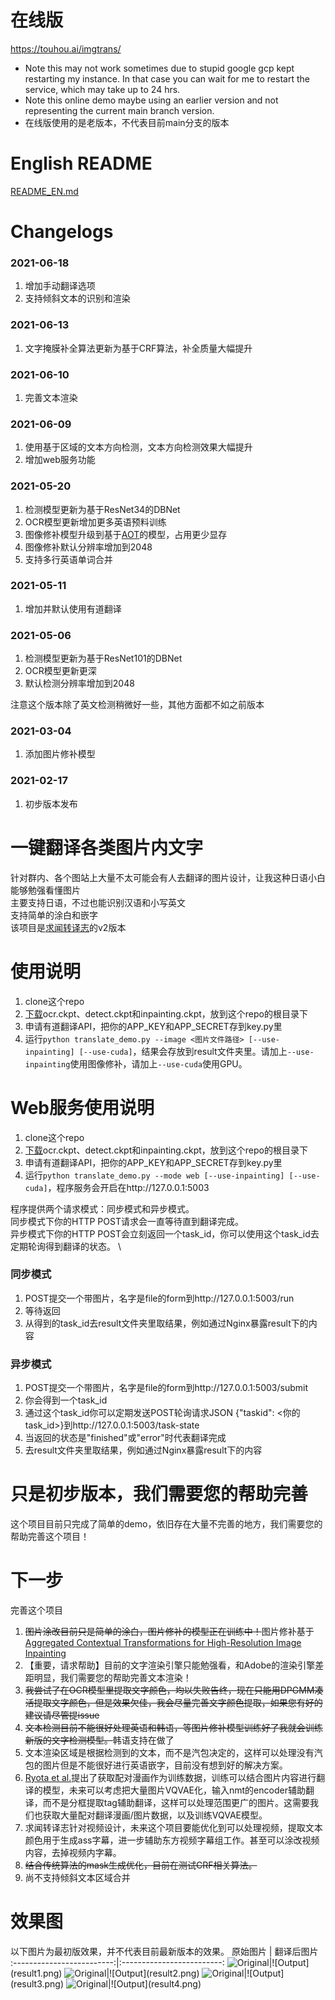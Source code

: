 # 在线版
https://touhou.ai/imgtrans/
* Note this may not work sometimes due to stupid google gcp kept restarting my instance. In that case you can wait for me to restart the service, which may take up to 24 hrs.
* Note this online demo maybe using an earlier version and not representing the current main branch version.
* 在线版使用的是老版本，不代表目前main分支的版本
# English README
[README_EN.md](README_EN.md)
# Changelogs
### 2021-06-18
1. 增加手动翻译选项
2. 支持倾斜文本的识别和渲染
### 2021-06-13
1. 文字掩膜补全算法更新为基于CRF算法，补全质量大幅提升
### 2021-06-10
1. 完善文本渲染
### 2021-06-09
1. 使用基于区域的文本方向检测，文本方向检测效果大幅提升
2. 增加web服务功能
### 2021-05-20
1. 检测模型更新为基于ResNet34的DBNet
2. OCR模型更新增加更多英语预料训练
3. 图像修补模型升级到基于[AOT](https://arxiv.org/abs/2104.01431)的模型，占用更少显存
4. 图像修补默认分辨率增加到2048
5. 支持多行英语单词合并
### 2021-05-11
1. 增加并默认使用有道翻译
### 2021-05-06
1. 检测模型更新为基于ResNet101的DBNet
2. OCR模型更新更深
3. 默认检测分辨率增加到2048

注意这个版本除了英文检测稍微好一些，其他方面都不如之前版本
### 2021-03-04
1. 添加图片修补模型
### 2021-02-17
1. 初步版本发布
# 一键翻译各类图片内文字
针对群内、各个图站上大量不太可能会有人去翻译的图片设计，让我这种日语小白能够勉强看懂图片\
主要支持日语，不过也能识别汉语和小写英文 \
支持简单的涂白和嵌字 \
该项目是[求闻转译志](https://github.com/PatchyVideo/MMDOCR-HighPerformance)的v2版本

# 使用说明
1. clone这个repo
2. [下载](https://github.com/zyddnys/manga-image-translator/releases/tag/alpha-v3.0.0)ocr.ckpt、detect.ckpt和inpainting.ckpt，放到这个repo的根目录下
3. 申请有道翻译API，把你的APP_KEY和APP_SECRET存到key.py里
4. 运行`python translate_demo.py --image <图片文件路径> [--use-inpainting] [--use-cuda]`，结果会存放到result文件夹里。请加上`--use-inpainting`使用图像修补，请加上`--use-cuda`使用GPU。

# Web服务使用说明
1. clone这个repo
2. [下载](https://github.com/zyddnys/manga-image-translator/releases/tag/alpha-v3.0.0)ocr.ckpt、detect.ckpt和inpainting.ckpt，放到这个repo的根目录下
3. 申请有道翻译API，把你的APP_KEY和APP_SECRET存到key.py里
4. 运行`python translate_demo.py --mode web [--use-inpainting] [--use-cuda]`，程序服务会开启在http://127.0.0.1:5003

程序提供两个请求模式：同步模式和异步模式。 \
同步模式下你的HTTP POST请求会一直等待直到翻译完成。 \
异步模式下你的HTTP POST会立刻返回一个task_id，你可以使用这个task_id去定期轮询得到翻译的状态。 \
### 同步模式
1. POST提交一个带图片，名字是file的form到http://127.0.0.1:5003/run
2. 等待返回
3. 从得到的task_id去result文件夹里取结果，例如通过Nginx暴露result下的内容
### 异步模式
1. POST提交一个带图片，名字是file的form到http://127.0.0.1:5003/submit
2. 你会得到一个task_id
3. 通过这个task_id你可以定期发送POST轮询请求JSON {"taskid": <你的task_id>}到http://127.0.0.1:5003/task-state
4. 当返回的状态是"finished"或"error"时代表翻译完成
5. 去result文件夹里取结果，例如通过Nginx暴露result下的内容

# 只是初步版本，我们需要您的帮助完善
这个项目目前只完成了简单的demo，依旧存在大量不完善的地方，我们需要您的帮助完善这个项目！

# 下一步
完善这个项目
1. <s>图片涂改目前只是简单的涂白，图片修补的模型正在训练中！</s>图片修补基于[Aggregated Contextual Transformations for High-Resolution Image Inpainting](https://arxiv.org/abs/2104.01431)
2. 【重要，请求帮助】目前的文字渲染引擎只能勉强看，和Adobe的渲染引擎差距明显，我们需要您的帮助完善文本渲染！
3. <s>我尝试了在OCR模型里提取文字颜色，均以失败告终，现在只能用DPGMM凑活提取文字颜色，但是效果欠佳，我会尽量完善文字颜色提取，如果您有好的建议请尽管提issue</s>
4. <s>文本检测目前不能很好处理英语和韩语，等图片修补模型训练好了我就会训练新版的文字检测模型。</s>韩语支持在做了
5. 文本渲染区域是根据检测到的文本，而不是汽包决定的，这样可以处理没有汽包的图片但是不能很好进行英语嵌字，目前没有想到好的解决方案。
6. [Ryota et al.](https://arxiv.org/abs/2012.14271)提出了获取配对漫画作为训练数据，训练可以结合图片内容进行翻译的模型，未来可以考虑把大量图片VQVAE化，输入nmt的encoder辅助翻译，而不是分框提取tag辅助翻译，这样可以处理范围更广的图片。这需要我们也获取大量配对翻译漫画/图片数据，以及训练VQVAE模型。
7. 求闻转译志针对视频设计，未来这个项目要能优化到可以处理视频，提取文本颜色用于生成ass字幕，进一步辅助东方视频字幕组工作。甚至可以涂改视频内容，去掉视频内字幕。
8. <s>结合传统算法的mask生成优化，目前在测试CRF相关算法。</s>
9. 尚不支持倾斜文本区域合并

# 效果图
以下图片为最初版效果，并不代表目前最新版本的效果。
原始图片             |  翻译后图片
:-------------------------:|:-------------------------:
![Original](original1.jpg "https://www.pixiv.net/en/artworks/85200179")|![Output](result1.png)
![Original](original2.jpg "https://twitter.com/mmd_96yuki/status/1320122899005460481")|![Output](result2.png)
![Original](original3.jpg "https://twitter.com/_taroshin_/status/1231099378779082754")|![Output](result3.png)
![Original](original4.jpg "https://amagi.fanbox.cc/posts/1904941")|![Output](result4.png)
